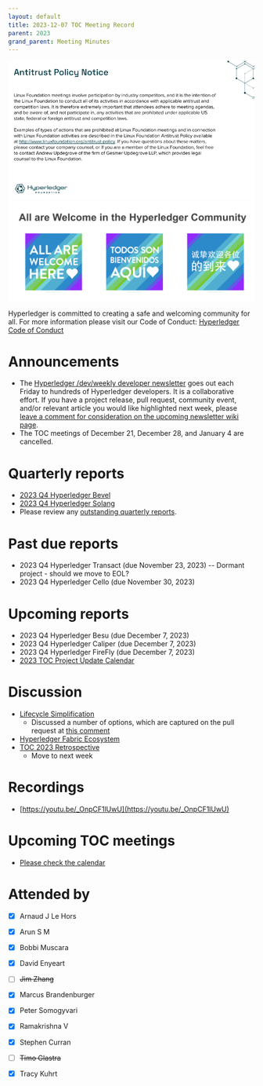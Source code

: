 ```yaml
---
layout: default
title: 2023-12-07 TOC Meeting Record
parent: 2023
grand_parent: Meeting Minutes
---
```

![Antitrust Policy Notice](../images/antitrust-policy-notice.png "Antitrust Policy Notice")
![All are Welcome in the Hyperledger Community](../images/all-are-welcome.png "All are Welcome in the Hyperledger Community")

Hyperledger is committed to creating a safe and welcoming community for all. For more information please visit our Code of Conduct: [Hyperledger Code of Conduct](https://toc.hyperledger.org/governing-documents/code-of-conduct.html)

# Announcements
* The [Hyperledger /dev/weekly developer newsletter](https://wiki.hyperledger.org/pages/viewpage.action?pageId=39618905) goes out each Friday to hundreds of Hyperledger developers. It is a collaborative effort. If you have a project release, pull request, community event, and/or relevant article you would like highlighted next week, please [leave a comment for consideration on the upcoming newsletter wiki page](https://wiki.hyperledger.org/display/DR/2023).
* The TOC meetings of December 21, December 28, and January 4 are cancelled.

# Quarterly reports
* [2023 Q4 Hyperledger Bevel](https://github.com/hyperledger/toc/pull/186)
* [2023 Q4 Hyperledger Solang](https://github.com/hyperledger/toc/pull/187)
* Please review any [outstanding quarterly reports](https://github.com/hyperledger/toc/pulls?q=is%3Apr+is%3Aopen+label%3Aquarterly-report+user-review-requested%3A%40me).

# Past due reports
* 2023 Q4 Hyperledger Transact (due November 23, 2023) -- Dormant project - should we move to EOL?
* 2023 Q4 Hyperledger Cello (due November 30, 2023)

# Upcoming reports
* 2023 Q4 Hyperledger Besu (due December 7, 2023)
* 2023 Q4 Hyperledger Caliper (due December 7, 2023)
* 2023 Q4 Hyperledger FireFly (due December 7, 2023)
* [2023 TOC Project Update Calendar](../../project-reports/2023/2023-updates.md)

# Discussion
* [Lifecycle Simplification](https://github.com/hyperledger/toc/pull/188)
    * Discussed a number of options, which are captured on the pull request at [this comment](https://github.com/hyperledger/toc/pull/188#issuecomment-1845626167)
* [Hyperledger Fabric Ecosystem](https://wiki.hyperledger.org/display/fabric/Ecosystem)
* [TOC 2023 Retrospective](https://docs.google.com/presentation/d/126hBqWstyWl1UhzsR52cy1kqNtp6NYPrdzkhdSIRc5Q/edit?usp=sharing)
    * Move to next week

# Recordings
* [https://youtu.be/_OnpCF1lUwU](https://youtu.be/_OnpCF1lUwU)

# Upcoming TOC meetings
* [Please check the calendar](https://lists.hyperledger.org/g/toc/calendar)

# Attended by
* [x] Arnaud J Le Hors
* [x] Arun S M
* [x] Bobbi Muscara
* [x] David Enyeart
* [ ] ~~Jim Zhang~~
* [x] Marcus Brandenburger
* [x] Peter Somogyvari
* [x] Ramakrishna V
* [x] Stephen Curran
* [ ] ~~Timo Glastra~~
* [x] Tracy Kuhrt

